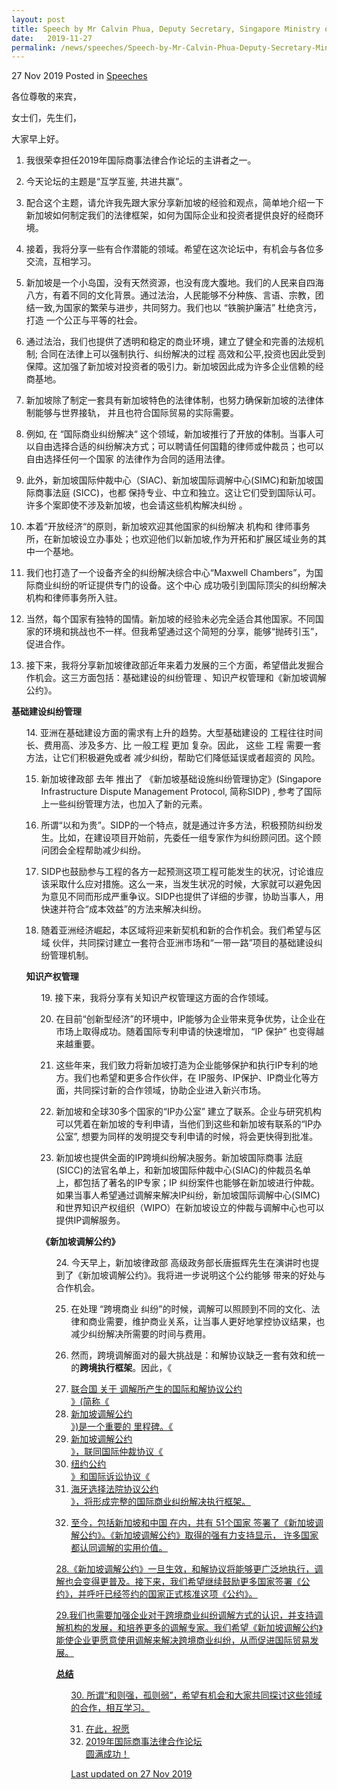 ```yaml
---
layout: post
title: Speech by Mr Calvin Phua, Deputy Secretary, Singapore Ministry of Law, at the International Commercial & Legal Cooperation Forum in Changsha, China 
date:   2019-11-27
permalink: /news/speeches/Speech-by-Mr-Calvin-Phua-Deputy-Secretary-Ministry-of-Law-at-the-ICLP-Forum-2019
---
```


27 Nov 2019 Posted in [Speeches](/news/speeches)

各位尊敬的来宾，

女士们，先生们，

大家早上好。

1. 我很荣幸担任2019年国际商事法律合作论坛的主讲者之一。

2. 今天论坛的主题是“互学互鉴, 共进共赢”。

3. 配合这个主题，请允许我先跟大家分享新加坡的经验和观点，简单地介绍一下新加坡如何制定我们的法律框架，如何为国际企业和投资者提供良好的经商环境。

4. 接着，我将分享一些有合作潜能的领域。希望在这次论坛中，有机会与各位多交流，互相学习。

5. 新加坡是一个小岛国，没有天然资源，也没有庞大腹地。我们的人民来自四海八方，有着不同的文化背景。通过法治，人民能够不分种族、言语、宗教，团结一致,为国家的繁荣与进步，共同努力。我们也以 “铁腕护廉洁” 杜绝贪污，打造 一个公正与平等的社会。

6. 通过法治，我们也提供了透明和稳定的商业环境，建立了健全和完善的法规机制; 合同在法律上可以强制执行、纠纷解决的过程 高效和公平,投资也因此受到保障。这加强了新加坡对投资者的吸引力。新加坡因此成为许多企业信赖的经商基地。

7. 新加坡除了制定一套具有新加坡特色的法律体制，也努力确保新加坡的法律体制能够与世界接轨， 并且也符合国际贸易的实际需要。

8. 例如, 在 “国际商业纠纷解决“ 这个领域，新加坡推行了开放的体制。当事人可以自由选择合适的纠纷解决方式；可以聘请任何国籍的律师或仲裁员；也可以自由选择任何一个国家 的法律作为合同的适用法律。

9. 此外，新加坡国际仲裁中心（SIAC)、新加坡国际调解中心(SIMC)和新加坡国际商事法庭   (SICC)，也都 保持专业、中立和独立。这让它们受到国际认可。许多个案即使不涉及新加坡，也会请这些机构解决纠纷 。

10. 本着“开放经济“的原则，新加坡欢迎其他国家的纠纷解决 机构和 律师事务所，在新加坡设立办事处；也欢迎他们以新加坡,作为开拓和扩展区域业务的其中一个基地。

11. 我们也打造了一个设备齐全的纠纷解决综合中心“Maxwell Chambers”，为国际商业纠纷的听证提供专门的设备。这个中心 成功吸引到国际顶尖的纠纷解决机构和律师事务所入驻。

12. 当然，每个国家有独特的国情。新加坡的经验未必完全适合其他国家。不同国家的环境和挑战也不一样。但我希望通过这个简短的分享，能够“抛砖引玉”，促进合作。

13. 接下来，我将分享新加坡律政部近年来着力发展的三个方面，希望借此发掘合作机会。这三方面包括：基础建设的纠纷管理 、知识产权管理和《新加坡调解公约》。

**基础建设纠纷管理**
<ol start="14">
14. 亚洲在基础建设方面的需求有上升的趋势。大型基础建设的 工程往往时间长、费用高、涉及多方、比 一般工程 更加 复杂。因此， 这些 工程 需要一套 方法，让它们积极避免或者 减少纠纷，帮助它们降低延误或者超资的 风险。

15. 新加坡律政部 去年 推出了 《新加坡基础设施纠纷管理协定》(Singapore Infrastructure Dispute Management Protocol, 简称SIDP) , 参考了国际上一些纠纷管理方法，也加入了新的元素。

16. 所谓“以和为贵”。SIDP的一个特点，就是通过许多方法，积极预防纠纷发生。比如，在建设项目开始前，先委任一组专家作为纠纷顾问团。这个顾问团会全程帮助减少纠纷。

17. SIDP也鼓励参与工程的各方一起预测这项工程可能发生的状况，讨论谁应该采取什么应对措施。这么一来，当发生状况的时候，大家就可以避免因为意见不同而形成严重争议。SIDP也提供了详细的步骤，协助当事人，用快速并符合“成本效益”的方法来解决纠纷。

18. 随着亚洲经济崛起，本区域将迎来新契机和新的合作机会。我们希望与区域 伙伴，共同探讨建立一套符合亚洲市场和“一带一路”项目的基础建设纠纷管理机制。

**知识产权管理**
<ol start="19">
19. 接下来，我将分享有关知识产权管理这方面的合作领域。

20. 在目前“创新型经济”的环境中，IP能够为企业带来竞争优势，让企业在市场上取得成功。随着国际专利申请的快速增加， “IP 保护” 也变得越来越重要。

21. 这些年来，我们致力将新加坡打造为企业能够保护和执行IP专利的地方。我们也希望和更多合作伙伴，在 IP服务、IP保护、IP商业化等方面，共同探讨新的合作领域，协助企业进入新兴市场。

22. 新加坡和全球30多个国家的“IP办公室”  建立了联系。企业与研究机构 可以凭着在新加坡的专利申请，当他们到这些和新加坡有联系的“IP办公室”, 想要为同样的发明提交专利申请的时候，将会更快得到批准。

23. 新加坡也提供全面的IP跨境纠纷解决服务。新加坡国际商事 法庭(SICC)的法官名单上，和新加坡国际仲裁中心(SIAC)的仲裁员名单上，都包括了著名的IP专家；IP 纠纷案件也能够在新加坡进行仲裁。如果当事人希望通过调解来解决IP纠纷，新加坡国际调解中心(SIMC)和世界知识产权组织（WIPO）在新加坡设立的仲裁与调解中心也可以提供IP调解服务。

**《新加坡调解公约》**
<ol start="24">
24. 今天早上，新加坡律政部 高级政务部长唐振辉先生在演讲时也提到了《新加坡调解公约》。我将进一步说明这个公约能够 带来的好处与合作机会。

25. 在处理 “跨境商业 纠纷”的时候，调解可以照顾到不同的文化、法律和商业需要，维护商业关系，让当事人更好地掌控协议结果，也减少纠纷解决所需要的时间与费用。

26. 然而，跨境调解面对的最大挑战是：和解协议缺乏一套有效和统一的**跨境执行框架**。因此，《<li><u>联合国 关于 调解所产生的国际和解协议公约<u></li>》(简称《<li><u>新加坡调解公约<u></li>》)是一个重要的 里程碑。《<li><u>新加坡调解公约<u></li>》，联同国际仲裁协议《<li><u>纽约公约<u></li>》和国际诉讼协议《<li><u>海牙选择法院协议公约<u></li>》，将形成完整的国际商业纠纷解决执行框架。

27. 至今，包括新加坡和中国 在内，共有 51个国家 签署了《新加坡调解公约》。《新加坡调解公约》取得的强有力支持显示， 许多国家都认同调解的实用价值。

28.《新加坡调解公约》一旦生效，和解协议将能够更广泛地执行，调解也会变得更普及。接下来，我们希望继续鼓励更多国家签署《公约》，并呼吁已经签约的国家正式核准这项《公约》。

29.我们也需要加强企业对于跨境商业纠纷调解方式的认识，并支持调解机构的发展，和培养更多的调解专家。我们希望《新加坡调解公约》能使企业更愿意使用调解来解决跨境商业纠纷，从而促进国际贸易发展。

**总结**
<ol start="30">
30. 所谓“和则强，孤则弱”，希望有机会和大家共同探讨这些领域的合作，相互学习。

31. 在此，祝愿<li><u>2019年国际商事法律合作论坛<u></li>圆满成功！

<p class="right-side-updated">Last updated on 27 Nov 2019</p> 
